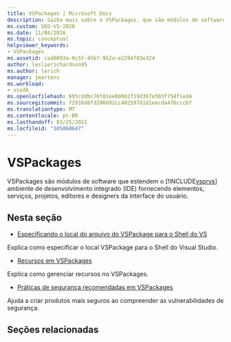 ```yaml
---
title: VSPackages | Microsoft Docs
description: Saiba mais sobre o VSPackages, que são módulos de software que estendem o IDE do Visual Studio fornecendo elementos, serviços, projetos, editores e designers da interface do usuário.
ms.custom: SEO-VS-2020
ms.date: 11/04/2016
ms.topic: conceptual
helpviewer_keywords:
- VSPackages
ms.assetid: cad0893a-9c5f-45b7-952a-e2294f83e324
author: leslierichardson95
ms.author: lerich
manager: jmartens
ms.workload:
- vssdk
ms.openlocfilehash: 695cddbc76f81ee606b2f19d367e503f754f1ed4
ms.sourcegitcommit: f2916d8fd296b92cc402597d1d1eecda4f6cccbf
ms.translationtype: MT
ms.contentlocale: pt-BR
ms.lasthandoff: 03/25/2021
ms.locfileid: "105060647"
---
```

# <a name="vspackages"></a>VSPackages
VSPackages são módulos de software que estendem o [!INCLUDE[vsprvs](../../code-quality/includes/vsprvs_md.md)] ambiente de desenvolvimento integrado (IDE) fornecendo elementos, serviços, projetos, editores e designers da interface do usuário.

## <a name="in-this-section"></a>Nesta seção
- [Especificando o local do arquivo do VSPackage para o Shell do VS](../../extensibility/internals/specifying-vspackage-file-location-to-the-vs-shell.md)

 Explica como especificar o local VSPackage para o Shell do Visual Studio.

- [Recursos em VSPackages](../../extensibility/internals/resources-in-vspackages.md)

 Explica como gerenciar recursos no VSPackages.

- [Práticas de segurança recomendadas em VSPackages](../../extensibility/internals/best-practices-for-security-in-vspackages.md)

 Ajuda a criar produtos mais seguros ao compreender as vulnerabilidades de segurança.

## <a name="related-sections"></a>Seções relacionadas
